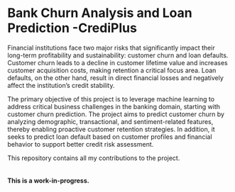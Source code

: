 # Bank Churn Analysis and Loan Prediction -CrediPlus


Financial institutions face two major risks that significantly impact their long-term profitability and sustainability: customer churn and loan defaults. Customer churn leads
to a decline in customer lifetime value and increases customer acquisition costs, making
retention a critical focus area. Loan defaults, on the other hand, result in direct financial
losses and negatively affect the institution’s credit stability.

The primary objective of this project is to leverage machine learning to address critical
business challenges in the banking domain, starting with customer churn prediction. The
project aims to predict customer churn by analyzing demographic, transactional, and
sentiment-related features, thereby enabling proactive customer retention strategies. In
addition, it seeks to predict loan default based on customer profiles and financial behavior
to support better credit risk assessment.

This repository contains all my contributions to the project. 
<br>
<br>
<br>
<b>This is a work-in-progress.</b>
